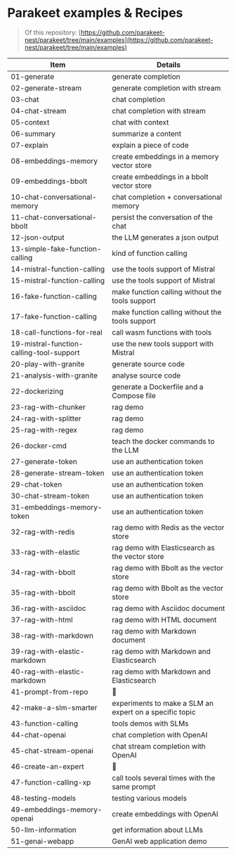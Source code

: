 # Parakeet examples & Recipes

> Of this repository: [https://github.com/parakeet-nest/parakeet/tree/main/examples](https://github.com/parakeet-nest/parakeet/tree/main/examples)

| Item | Details |
| --- | --- |
| 01-generate | generate completion |
| 02-generate-stream | generate completion with stream |
| 03-chat | chat completion |
| 04-chat-stream | chat completion with stream |
| 05-context | chat with context |
| 06-summary | summarize a content |
| 07-explain | explain a piece of code |
| 08-embeddings-memory | create embeddings in a memory vector store |
| 09-embeddings-bbolt | create embeddings in a bbolt vector store |
| 10-chat-conversational-memory | chat completion + conversational memory |
| 11-chat-conversational-bbolt | persist the conversation of the chat |
| 12-json-output | the LLM generates a json output |
| 13-simple-fake-function-calling | kind of function calling |
| 14-mistral-function-calling | use the tools support of Mistral |
| 15-mistral-function-calling | use the tools support of Mistral |
| 16-fake-function-calling | make function calling without the tools support |
| 17-fake-function-calling | make function calling without the tools support |
| 18-call-functions-for-real | call wasm functions with tools |
| 19-mistral-function-calling-tool-support | use the new tools support with Mistral |
| 20-play-with-granite | generate source code |
| 21-analysis-with-granite | analyse source code |
| 22-dockerizing | generate a Dockerfile and a Compose file |
| 23-rag-with-chunker | rag demo |
| 24-rag-with-splitter | rag demo |
| 25-rag-with-regex | rag demo |
| 26-docker-cmd | teach the docker commands to the LLM |
| 27-generate-token | use an authentication token |
| 28-generate-stream-token | use an authentication token |
| 29-chat-token | use an authentication token |
| 30-chat-stream-token | use an authentication token |
| 31-embeddings-memory-token | use an authentication token |
| 32-rag-with-redis | rag demo with Redis as the vector store |
| 33-rag-with-elastic | rag demo with Elasticsearch as the vector store |
| 34-rag-with-bbolt | rag demo with Bbolt as the vector store |
| 35-rag-with-bbolt | rag demo with Bbolt as the vector store |
| 36-rag-with-asciidoc | rag demo with Asciidoc document |
| 37-rag-with-html | rag demo with HTML document |
| 38-rag-with-markdown | rag demo with Markdown document |
| 39-rag-with-elastic-markdown | rag demo with Markdown and Elasticsearch |
| 40-rag-with-elastic-markdown | rag demo with Markdown and Elasticsearch |
| 41-prompt-from-repo | 🚧 |
| 42-make-a-slm-smarter | experiments to make a SLM an expert on a specific topic |
| 43-function-calling | tools demos with SLMs |
| 44-chat-openai | chat completion with OpenAI |
| 45-chat-stream-openai | chat stream completion with OpenAI |
| 46-create-an-expert | 🚧 |
| 47-function-calling-xp | call tools several times with the same prompt |
| 48-testing-models | testing various models |
| 49-embeddings-memory-openai | create embeddings with OpenAI |
| 50-llm-information | get information about LLMs |
| 51-genai-webapp | GenAI web application demo |


